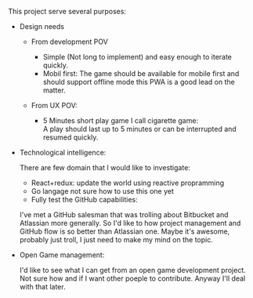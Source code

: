 This project serve several purposes:

- Design needs
  - From development POV
    - Simple (Not long to implement) and easy enough to iterate quickly.
    - Mobil first: The game should be available for mobile first and should support offline mode this PWA is a good lead on the matter.
  
  - From UX POV:
    - 5 Minutes short play game I call cigarette game:  
      A play should last up to 5 minutes or can be interrupted and resumed quickly.
    
- Technological intelligence:

  There are few domain that I would like to investigate:
  - React+redux: update the world using reactive propramming
  - Go langage not sure how to use this one yet
  - Fully test the GitHub capabilities:
      
  I've met a GitHub salesman that was trolling about Bitbucket and Atlassian more generally.
  So I'd like to how project management and GitHub flow is so better than Atlassian one.
  Maybe it's awesome, probably just troll, I just need to make my mind on the topic.
  
- Open Game management:
  
  I'd like to see what I can get from an open game development project.
  Not sure how and if I want other poeple to contribute.
  Anyway I'll deal with that later.
